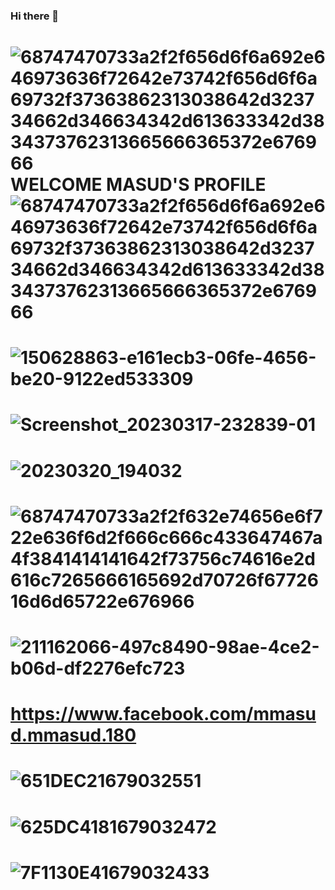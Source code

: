 ### Hi there 👋
# ![68747470733a2f2f656d6f6a692e646973636f72642e73742f656d6f6a69732f37363862313038642d323734662d346634342d613633342d3834373762313665666365372e676966](https://user-images.githubusercontent.com/118968969/227749133-ca02419e-0d8f-4b05-af72-b498d9c8b2b3.gif)WELCOME MASUD'S PROFILE![68747470733a2f2f656d6f6a692e646973636f72642e73742f656d6f6a69732f37363862313038642d323734662d346634342d613633342d3834373762313665666365372e676966](https://user-images.githubusercontent.com/118968969/227749271-cd33f795-30b9-43d6-86c3-8a818f7d3a7e.gif)

 

<!--
**Termuxmasud404/Termuxmasud404** is a ✨ _special_ ✨ repository because its `README.md` (this file) appears on your GitHub profile.

Here are some ideas to get you started:

- 🔭 I’m currently working on ...
- 🌱 I’m currently learning ...
- 👯 I’m looking to collaborate on ...
- 🤔 I’m looking for help with ...
- 💬 Ask me about ...
- 📫 How to reach me: ...
- 😄 Pronouns: ...
- ⚡ Fun fact: ...
-->

# ![150628863-e161ecb3-06fe-4656-be20-9122ed533309](https://user-images.githubusercontent.com/118968969/227747626-f174bcd4-cb63-48db-ba4d-317c50904198.gif)

# ![Screenshot_20230317-232839-01](https://user-images.githubusercontent.com/118968969/227747737-eaae7793-8b40-41f8-8475-580121af488f.jpeg)

# ![20230320_194032](https://user-images.githubusercontent.com/118968969/227747755-c9a1b1d2-4e67-448b-b99d-0e7515015657.jpg)


# ![68747470733a2f2f632e74656e6f722e636f6d2f666c666c433647467a4f3841414141642f73756c74616e2d616c7265666165692d70726f6772616d6d65722e676966](https://user-images.githubusercontent.com/118968969/227748056-0dfd3c11-0064-4f0d-b610-dd8eeaa484b5.gif)

# ![211162066-497c8490-98ae-4ce2-b06d-df2276efc723](https://user-images.githubusercontent.com/118968969/227748063-851757b0-ffee-4ec6-b714-75619893ea86.gif)
# https://www.facebook.com/mmasud.mmasud.180






# ![651DEC21679032551](https://user-images.githubusercontent.com/118968969/227747591-2e9d3472-ce7e-431d-92c7-76a68b476d67.jpg)


# ![625DC4181679032472](https://user-images.githubusercontent.com/118968969/227747597-9a120b97-3ee3-4b07-8ec0-2e6adfab0657.jpg)


# ![7F1130E41679032433](https://user-images.githubusercontent.com/118968969/227747605-07191829-44f9-483c-8847-88f4a76c2b62.jpg)


#

